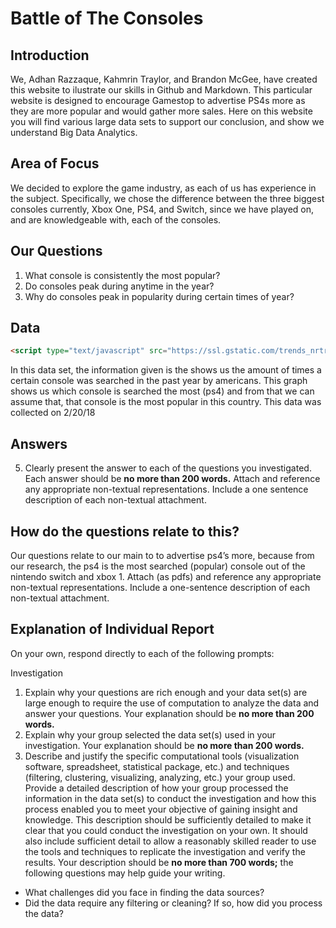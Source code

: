 # **Battle of The Consoles**
## **Introduction**
We, Adhan Razzaque, Kahmrin Traylor, and Brandon McGee, have created this website to ilustrate our skills in Github and Markdown. This particular website is designed to encourage Gamestop to advertise PS4s more as they are more popular and would gather more sales. Here on this website you will find various large data sets to support our conclusion, and show we understand Big Data Analytics.

## **Area of Focus**
We decided to explore the game industry, as each of us has experience in the subject. Specifically, we chose the difference between the three biggest consoles currently, Xbox One, PS4, and Switch, since we have played on, and are knowledgeable with, each of the consoles. 

## **Our Questions**
1. What console is consistently the most popular?
2. Do consoles peak during anytime in the year?
3. Why do consoles peak in popularity during certain times of year?

## **Data**
```html
<script type="text/javascript" src="https://ssl.gstatic.com/trends_nrtr/1308_RC02/embed_loader.js"></script> <script type="text/javascript"> trends.embed.renderExploreWidget("TIMESERIES", {"comparisonItem":[{"keyword":"xbox one","geo":"US","time":"today 12-m"},{"keyword":"ps4","geo":"US","time":"today 12-m"},{"keyword":"/m/0130pygf","geo":"US","time":"today 12-m"}],"category":0,"property":""}, {"exploreQuery":"geo=US&q=xbox%20one,ps4,%2Fm%2F0130pygf&date=today 12-m,today 12-m,today 12-m","guestPath":"https://trends.google.com:443/trends/embed/"}); </script>
```

In this data set, the information given is the shows us the amount of times a certain console was searched in the past year by americans. This graph shows us which console is searched the most (ps4) and from that we can assume that, that console is the most popular in this country. This data was collected on 2/20/18
## **Answers**
5.	Clearly present the answer to each of the questions you investigated. Each answer should be **no more than 200 words.** Attach and reference any appropriate non-textual representations. Include a one sentence description of each non-textual attachment. 

## **How do the questions relate to this?**
Our questions relate to our main to to advertise ps4’s more, because from our research, the ps4 is the most searched (popular) console out of the nintendo switch and xbox 1. Attach (as pdfs) and reference any appropriate non-textual representations. Include a one-sentence description of each non-textual attachment.

## Explanation of Individual Report
On your own, respond directly to each of the following prompts: 

Investigation
1.	Explain why your questions are rich enough and your data set(s) are large enough to require the use of computation to analyze the data and answer your questions. Your explanation should be **no more than 200 words.** 
2.	Explain why your group selected the data set(s) used in your investigation. Your explanation should be **no more than 200 words.** 
3.	Describe and justify the specific computational tools (visualization software, spreadsheet, statistical package, etc.) and techniques (filtering, clustering, visualizing, analyzing, etc.) your group used. Provide a detailed description of how your group processed the information in the data set(s) to conduct the investigation and how this process enabled you to meet your objective of gaining insight and knowledge. This description should be sufficiently detailed to make it clear that you could conduct the investigation on your own. It should also include sufficient detail to allow a reasonably skilled reader to use the tools and techniques to replicate the investigation and verify the results. Your description should be **no more than 700 words;** the following questions may help guide your writing. 
  - What challenges did you face in finding the data sources?
  - Did the data require any filtering or cleaning? If so, how did you process the data?
